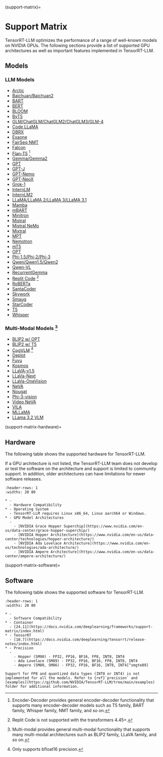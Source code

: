(support-matrix)=

# Support Matrix

TensorRT-LLM optimizes the performance of a range of well-known models on NVIDIA GPUs. The following sections provide a list of supported GPU architectures as well as important features implemented in TensorRT-LLM.

## Models

### LLM Models

- [Arctic](https://github.com/NVIDIA/TensorRT-LLM/tree/main/examples/arctic)
- [Baichuan/Baichuan2](https://github.com/NVIDIA/TensorRT-LLM/tree/main/examples/baichuan)
- [BART](https://github.com/NVIDIA/TensorRT-LLM/tree/main/examples/enc_dec)
- [BERT](https://github.com/NVIDIA/TensorRT-LLM/tree/main/examples/bert)
- [BLOOM](https://github.com/NVIDIA/TensorRT-LLM/tree/main/examples/bloom)
- [ByT5](https://github.com/NVIDIA/TensorRT-LLM/tree/main/examples/enc_dec)
- [GLM/ChatGLM/ChatGLM2/ChatGLM3/GLM-4](https://github.com/NVIDIA/TensorRT-LLM/tree/main/examples/chatglm)
- [Code LLaMA](https://github.com/NVIDIA/TensorRT-LLM/tree/main/examples/llama)
- [DBRX](https://github.com/NVIDIA/TensorRT-LLM/tree/main/examples/dbrx)
- [Exaone](https://github.com/NVIDIA/TensorRT-LLM/tree/main/examples/exaone)
- [FairSeq NMT](https://github.com/NVIDIA/TensorRT-LLM/tree/main/examples/enc_dec)
- [Falcon](https://github.com/NVIDIA/TensorRT-LLM/tree/main/examples/falcon)
- [Flan-T5](https://github.com/NVIDIA/TensorRT-LLM/tree/main/examples/enc_dec) [^encdec]
- [Gemma/Gemma2](https://github.com/NVIDIA/TensorRT-LLM/tree/main/examples/gemma)
- [GPT](https://github.com/NVIDIA/TensorRT-LLM/tree/main/examples/gpt)
- [GPT-J](https://github.com/NVIDIA/TensorRT-LLM/tree/main/examples/gptj)
- [GPT-Nemo](https://github.com/NVIDIA/TensorRT-LLM/tree/main/examples/gpt)
- [GPT-NeoX](https://github.com/NVIDIA/TensorRT-LLM/tree/main/examples/gptneox)
- [Grok-1](https://github.com/NVIDIA/TensorRT-LLM/tree/main/examples/grok)
- [InternLM](https://github.com/NVIDIA/TensorRT-LLM/tree/main/examples/internlm)
- [InternLM2](https://github.com/NVIDIA/TensorRT-LLM/tree/main/examples/internlm2)
- [LLaMA/LLaMA 2/LLaMA 3/LLaMA 3.1](https://github.com/NVIDIA/TensorRT-LLM/tree/main/examples/llama)
- [Mamba](https://github.com/NVIDIA/TensorRT-LLM/tree/main/examples/mamba)
- [mBART](https://github.com/NVIDIA/TensorRT-LLM/tree/main/examples/enc_dec)
- [Minitron](https://github.com/NVIDIA/TensorRT-LLM/tree/main/examples/nemotron)
- [Mistral](https://github.com/NVIDIA/TensorRT-LLM/tree/main/examples/llama)
- [Mistral NeMo](https://github.com/NVIDIA/TensorRT-LLM/tree/main/examples/llama)
- [Mixtral](https://github.com/NVIDIA/TensorRT-LLM/tree/main/examples/mixtral)
- [MPT](https://github.com/NVIDIA/TensorRT-LLM/tree/main/examples/mpt)
- [Nemotron](https://github.com/NVIDIA/TensorRT-LLM/tree/main/examples/nemotron)
- [mT5](https://github.com/NVIDIA/TensorRT-LLM/tree/main/examples/enc_dec)
- [OPT](https://github.com/NVIDIA/TensorRT-LLM/tree/main/examples/opt)
- [Phi-1.5/Phi-2/Phi-3](https://github.com/NVIDIA/TensorRT-LLM/tree/main/examples/phi)
- [Qwen/Qwen1.5/Qwen2](https://github.com/NVIDIA/TensorRT-LLM/tree/main/examples/qwen)
- [Qwen-VL](https://github.com/NVIDIA/TensorRT-LLM/tree/main/examples/qwenvl)
- [RecurrentGemma](https://github.com/NVIDIA/TensorRT-LLM/tree/main/examples/recurrentgemma)
- [Replit Code](https://github.com/NVIDIA/TensorRT-LLM/tree/main/examples/mpt) [^replitcode]
- [RoBERTa](https://github.com/NVIDIA/TensorRT-LLM/tree/main/examples/bert)
- [SantaCoder](https://github.com/NVIDIA/TensorRT-LLM/tree/main/examples/gpt)
- [Skywork](https://github.com/NVIDIA/TensorRT-LLM/tree/main/examples/skywork)
- [Smaug](https://github.com/NVIDIA/TensorRT-LLM/tree/main/examples/smaug)
- [StarCoder](https://github.com/NVIDIA/TensorRT-LLM/tree/main/examples/gpt)
- [T5](https://github.com/NVIDIA/TensorRT-LLM/tree/main/examples/enc_dec)
- [Whisper](https://github.com/NVIDIA/TensorRT-LLM/tree/main/examples/whisper)


### Multi-Modal Models [^multimod]

- [BLIP2 w/ OPT](https://github.com/NVIDIA/TensorRT-LLM/tree/main/examples/multimodal)
- [BLIP2 w/ T5](https://github.com/NVIDIA/TensorRT-LLM/tree/main/examples/multimodal)
- [CogVLM](https://github.com/NVIDIA/TensorRT-LLM/tree/main/examples/multimodal) [^bf16only]
- [Deplot](https://github.com/NVIDIA/TensorRT-LLM/tree/main/examples/multimodal)
- [Fuyu](https://github.com/NVIDIA/TensorRT-LLM/tree/main/examples/multimodal)
- [Kosmos](https://github.com/NVIDIA/TensorRT-LLM/tree/main/examples/multimodal)
- [LLaVA-v1.5](https://github.com/NVIDIA/TensorRT-LLM/tree/main/examples/multimodal)
- [LLaVa-Next](https://github.com/NVIDIA/TensorRT-LLM/tree/main/examples/multimodal)
- [LLaVa-OneVision](https://github.com/NVIDIA/TensorRT-LLM/tree/main/examples/multimodal)
- [NeVA](https://github.com/NVIDIA/TensorRT-LLM/tree/main/examples/multimodal)
- [Nougat](https://github.com/NVIDIA/TensorRT-LLM/tree/main/examples/multimodal)
- [Phi-3-vision](https://github.com/NVIDIA/TensorRT-LLM/tree/main/examples/multimodal)
- [Video NeVA](https://github.com/NVIDIA/TensorRT-LLM/tree/main/examples/multimodal)
- [VILA](https://github.com/NVIDIA/TensorRT-LLM/tree/main/examples/multimodal)
- [MLLaMA](https://github.com/NVIDIA/TensorRT-LLM/tree/main/examples/multimodal)
- [LLama 3.2 VLM](https://github.com/NVIDIA/TensorRT-LLM/tree/main/examples/multimodal)


(support-matrix-hardware)=
## Hardware

The following table shows the supported hardware for TensorRT-LLM.

If a GPU architecture is not listed, the TensorRT-LLM team does not develop or test the software on the architecture and support is limited to community support.
In addition, older architectures can have limitations for newer software releases.

```{list-table}
:header-rows: 1
:widths: 20 80

* -
  - Hardware Compatibility
* - Operating System
  - TensorRT-LLM requires Linux x86_64, Linux aarch64 or Windows.
* - GPU Model Architectures
  -
    - [NVIDIA Grace Hopper Superchip](https://www.nvidia.com/en-us/data-center/grace-hopper-superchip/)
    - [NVIDIA Hopper Architecture](https://www.nvidia.com/en-us/data-center/technologies/hopper-architecture/)
    - [NVIDIA Ada Lovelace Architecture](https://www.nvidia.com/en-us/technologies/ada-architecture/)
    - [NVIDIA Ampere Architecture](https://www.nvidia.com/en-us/data-center/ampere-architecture/)
```

(support-matrix-software)=
## Software

The following table shows the supported software for TensorRT-LLM.

```{list-table}
:header-rows: 1
:widths: 20 80

* -
  - Software Compatibility
* - Container
  - [24.11](https://docs.nvidia.com/deeplearning/frameworks/support-matrix/index.html)
* - TensorRT
  - [10.7](https://docs.nvidia.com/deeplearning/tensorrt/release-notes/index.html)
* - Precision
  -
    - Hopper (SM90) - FP32, FP16, BF16, FP8, INT8, INT4
    - Ada Lovelace (SM89) - FP32, FP16, BF16, FP8, INT8, INT4
    - Ampere (SM80, SM86) - FP32, FP16, BF16, INT8, INT4[^smgte89]
```

[^replitcode]: Replit Code is not supported with the transformers 4.45+.

[^smgte89]: INT4 AWQ and GPTQ with FP8 activations require SM >= 89.

[^encdec]: Encoder-Decoder provides general encoder-decoder functionality that supports many encoder-decoder models such as T5 family, BART family, Whisper family, NMT family, and so on.

[^multimod]: Multi-modal provides general multi-modal functionality that supports many multi-modal architectures such as BLIP2 family, LLaVA family, and so on.

[^bf16only]: Only supports bfloat16 precision.


```{note}
Support for FP8 and quantized data types (INT8 or INT4) is not implemented for all the models. Refer to {ref}`precision` and [examples](https://github.com/NVIDIA/TensorRT-LLM/tree/main/examples) folder for additional information.
```
